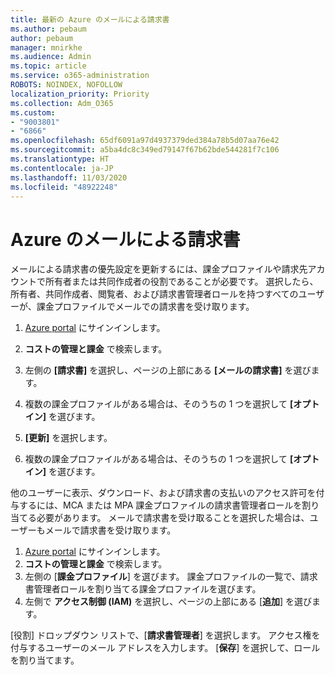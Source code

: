 ```yaml
---
title: 最新の Azure のメールによる請求書
ms.author: pebaum
author: pebaum
manager: mnirkhe
ms.audience: Admin
ms.topic: article
ms.service: o365-administration
ROBOTS: NOINDEX, NOFOLLOW
localization_priority: Priority
ms.collection: Adm_O365
ms.custom:
- "9003801"
- "6866"
ms.openlocfilehash: 65df6091a97d4937379ded384a78b5d07aa76e42
ms.sourcegitcommit: a5ba4dc8c349ed79147f67b62bde544281f7c106
ms.translationtype: HT
ms.contentlocale: ja-JP
ms.lasthandoff: 11/03/2020
ms.locfileid: "48922248"
---
```

# <a name="email-invoicing-in-azure"></a>Azure のメールによる請求書

メールによる請求書の優先設定を更新するには、課金プロファイルや請求先アカウントで所有者または共同作成者の役割であることが必要です。 選択したら、所有者、共同作成者、閲覧者、および請求書管理者ロールを持つすべてのユーザーが、課金プロファイルでメールでの請求書を受け取ります。

1. [Azure portal](https://portal.azure.com/) にサインインします。
2. **コストの管理と課金** で検索します。
3. 左側の **[請求書]** を選択し、ページの上部にある **[メールの請求書]** を選びます。
4. 複数の課金プロファイルがある場合は、そのうちの 1 つを選択して **[オプトイン]** を選びます。

5. **[更新]** を選択します。
6. 複数の課金プロファイルがある場合は、そのうちの 1 つを選択して **[オプトイン]** を選びます。

他のユーザーに表示、ダウンロード、および請求書の支払いのアクセス許可を付与するには、MCA または MPA 課金プロファイルの請求書管理者ロールを割り当てる必要があります。 メールで請求書を受け取ることを選択した場合は、ユーザーもメールで請求書を受け取ります。

1. [Azure portal](https://portal.azure.com/) にサインインします。
2. **コストの管理と課金** で検索します。
3. 左側の [**課金プロファイル**] を選びます。 課金プロファイルの一覧で、請求書管理者ロールを割り当てる課金プロファイルを選びます。
4. 左側で **アクセス制御 (IAM)** を選択し、ページの上部にある [**追加**] を選びます。

[役割] ドロップダウン リストで、[**請求書管理者**] を選択します。 アクセス権を付与するユーザーのメール アドレスを入力します。 [**保存**] を選択して、ロールを割り当てます。

